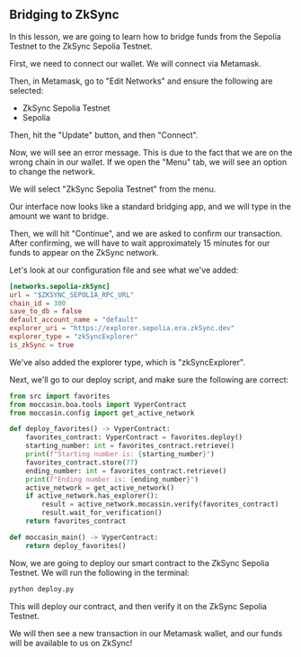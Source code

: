 ## Bridging to ZkSync

In this lesson, we are going to learn how to bridge funds from the Sepolia Testnet to the ZkSync Sepolia Testnet.

First, we need to connect our wallet. We will connect via Metamask.

Then, in Metamask, go to "Edit Networks" and ensure the following are selected:

* ZkSync Sepolia Testnet
* Sepolia

Then, hit the "Update" button, and then "Connect".

Now, we will see an error message. This is due to the fact that we are on the wrong chain in our wallet. If we open the "Menu" tab, we will see an option to change the network.

We will select "ZkSync Sepolia Testnet" from the menu.

Our interface now looks like a standard bridging app, and we will type in the amount we want to bridge.  

Then, we will hit "Continue", and we are asked to confirm our transaction. After confirming, we will have to wait approximately 15 minutes for our funds to appear on the ZkSync network.

Let's look at our configuration file and see what we've added:

```toml
[networks.sepolia-zkSync]
url = "$ZKSYNC_SEPOLIA_RPC_URL"
chain_id = 300
save_to_db = false
default_account_name = "default"
explorer_uri = "https://explorer.sepolia.era.zkSync.dev"
explorer_type = "zkSyncExplorer"
is_zkSync = true
```

We've also added the explorer type, which is "zkSyncExplorer".

Next, we'll go to our deploy script, and make sure the following are correct:

```python
from src import favorites
from moccasin.boa.tools import VyperContract
from moccasin.config import get_active_network

def deploy_favorites() -> VyperContract:
    favorites_contract: VyperContract = favorites.deploy()
    starting_number: int = favorites_contract.retrieve()
    print(f"Starting number is: {starting_number}")
    favorites_contract.store(77)
    ending_number: int = favorites_contract.retrieve()
    print(f"Ending number is: {ending_number}")
    active_network = get_active_network()
    if active_network.has_explorer():
        result = active_network.mocassin.verify(favorites_contract)
        result.wait_for_verification()
    return favorites_contract

def moccasin_main() -> VyperContract:
    return deploy_favorites()
```

Now, we are going to deploy our smart contract to the ZkSync Sepolia Testnet. We will run the following in the terminal:

```bash
python deploy.py
```

This will deploy our contract, and then verify it on the ZkSync Sepolia Testnet. 

We will then see a new transaction in our Metamask wallet, and our funds will be available to us on ZkSync!